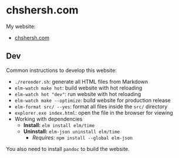 # chshersh.com

My website:

- [chshersh.com](https://chshersh.com)

## Dev

Common instructions to develop this website:

- `./rerender.sh`: generate all HTML files from Markdown
- `elm-watch make hot`: build website with hot reloading
- `elm-watch hot "dev"`: run website with hot reloading
- `elm-watch make --optimize`: build website for production release
- `elm-format src/ --yes`: format all files inside the `src/` directory
- `explorer.exe index.html`: open the file in the browser for viewing
- Working with dependencies
  - **Install:** `elm install elm/time`
  - **Uninstall:** `elm-json uninstall elm/time`
    - _Requires:_ `npm install --global elm-json`

You also need to install `pandoc` to build the website.